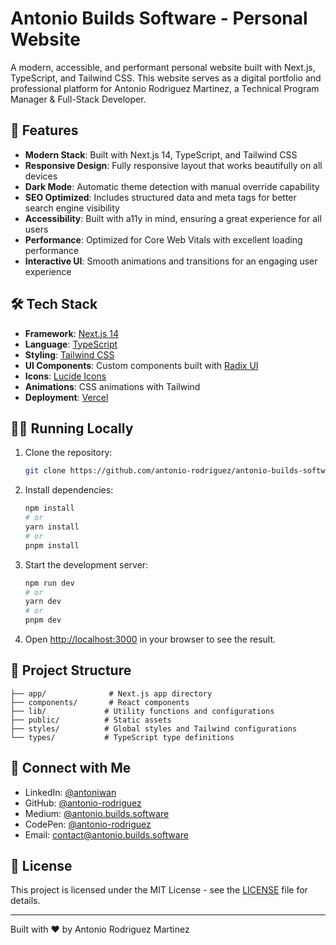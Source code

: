 # Antonio Builds Software - Personal Website

A modern, accessible, and performant personal website built with Next.js, TypeScript, and Tailwind CSS. This website serves as a digital portfolio and professional platform for Antonio Rodriguez Martinez, a Technical Program Manager & Full-Stack Developer.

## 🚀 Features

- **Modern Stack**: Built with Next.js 14, TypeScript, and Tailwind CSS
- **Responsive Design**: Fully responsive layout that works beautifully on all devices
- **Dark Mode**: Automatic theme detection with manual override capability
- **SEO Optimized**: Includes structured data and meta tags for better search engine visibility
- **Accessibility**: Built with a11y in mind, ensuring a great experience for all users
- **Performance**: Optimized for Core Web Vitals with excellent loading performance
- **Interactive UI**: Smooth animations and transitions for an engaging user experience

## 🛠️ Tech Stack

- **Framework**: [Next.js 14](https://nextjs.org/)
- **Language**: [TypeScript](https://www.typescriptlang.org/)
- **Styling**: [Tailwind CSS](https://tailwindcss.com/)
- **UI Components**: Custom components built with [Radix UI](https://www.radix-ui.com/)
- **Icons**: [Lucide Icons](https://lucide.dev/)
- **Animations**: CSS animations with Tailwind
- **Deployment**: [Vercel](https://vercel.com)

## 🏃‍♂️ Running Locally

1. Clone the repository:
   ```bash
   git clone https://github.com/antonio-rodriguez/antonio-builds-software.git
   ```

2. Install dependencies:
   ```bash
   npm install
   # or
   yarn install
   # or
   pnpm install
   ```

3. Start the development server:
   ```bash
   npm run dev
   # or
   yarn dev
   # or
   pnpm dev
   ```

4. Open [http://localhost:3000](http://localhost:3000) in your browser to see the result.

## 📝 Project Structure

```
├── app/              # Next.js app directory
├── components/       # React components
├── lib/             # Utility functions and configurations
├── public/          # Static assets
├── styles/          # Global styles and Tailwind configurations
└── types/           # TypeScript type definitions
```

## 🔗 Connect with Me

- LinkedIn: [@antoniwan](https://www.linkedin.com/in/antoniwan/)
- GitHub: [@antonio-rodriguez](https://github.com/antonio-rodriguez)
- Medium: [@antonio.builds.software](https://medium.com/@antonio.builds.software)
- CodePen: [@antonio-rodriguez](https://codepen.io/antonio-rodriguez)
- Email: [contact@antonio.builds.software](mailto:contact@antonio.builds.software)

## 📄 License

This project is licensed under the MIT License - see the [LICENSE](LICENSE) file for details.

---

Built with ❤️ by Antonio Rodriguez Martinez
